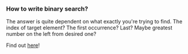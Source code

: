 ### How to write binary search?

The answer is quite dependent on what exactly you're trying to find. The index of target element?
The first occurrence? Last? Maybe greatest number on the left from desired one?

Find out [here](https://vladisov.github.io/binary-search-visualisation/)!
